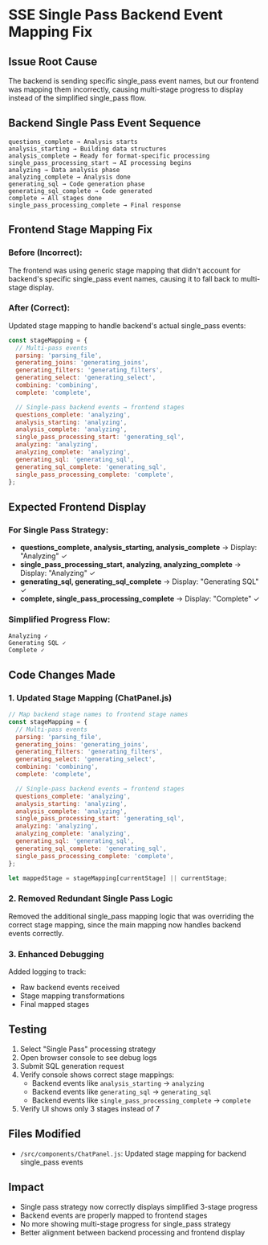 # SSE Single Pass Backend Event Mapping Fix

## Issue Root Cause

The backend is sending specific single_pass event names, but our frontend was mapping them incorrectly, causing multi-stage progress to display instead of the simplified single_pass flow.

## Backend Single Pass Event Sequence

```
questions_complete → Analysis starts
analysis_starting → Building data structures
analysis_complete → Ready for format-specific processing
single_pass_processing_start → AI processing begins
analyzing → Data analysis phase
analyzing_complete → Analysis done
generating_sql → Code generation phase
generating_sql_complete → Code generated
complete → All stages done
single_pass_processing_complete → Final response
```

## Frontend Stage Mapping Fix

### Before (Incorrect):

The frontend was using generic stage mapping that didn't account for backend's specific single_pass event names, causing it to fall back to multi-stage display.

### After (Correct):

Updated stage mapping to handle backend's actual single_pass events:

```javascript
const stageMapping = {
  // Multi-pass events
  parsing: 'parsing_file',
  generating_joins: 'generating_joins',
  generating_filters: 'generating_filters',
  generating_select: 'generating_select',
  combining: 'combining',
  complete: 'complete',

  // Single-pass backend events → frontend stages
  questions_complete: 'analyzing',
  analysis_starting: 'analyzing',
  analysis_complete: 'analyzing',
  single_pass_processing_start: 'generating_sql',
  analyzing: 'analyzing',
  analyzing_complete: 'analyzing',
  generating_sql: 'generating_sql',
  generating_sql_complete: 'generating_sql',
  single_pass_processing_complete: 'complete',
};
```

## Expected Frontend Display

### For Single Pass Strategy:

- **questions_complete, analysis_starting, analysis_complete** → Display: "Analyzing" ✓
- **single_pass_processing_start, analyzing, analyzing_complete** → Display: "Analyzing" ✓
- **generating_sql, generating_sql_complete** → Display: "Generating SQL" ✓
- **complete, single_pass_processing_complete** → Display: "Complete" ✓

### Simplified Progress Flow:

```
Analyzing ✓
Generating SQL ✓
Complete ✓
```

## Code Changes Made

### 1. Updated Stage Mapping (ChatPanel.js)

```javascript
// Map backend stage names to frontend stage names
const stageMapping = {
  // Multi-pass events
  parsing: 'parsing_file',
  generating_joins: 'generating_joins',
  generating_filters: 'generating_filters',
  generating_select: 'generating_select',
  combining: 'combining',
  complete: 'complete',

  // Single-pass backend events → frontend stages
  questions_complete: 'analyzing',
  analysis_starting: 'analyzing',
  analysis_complete: 'analyzing',
  single_pass_processing_start: 'generating_sql',
  analyzing: 'analyzing',
  analyzing_complete: 'analyzing',
  generating_sql: 'generating_sql',
  generating_sql_complete: 'generating_sql',
  single_pass_processing_complete: 'complete',
};

let mappedStage = stageMapping[currentStage] || currentStage;
```

### 2. Removed Redundant Single Pass Logic

Removed the additional single_pass mapping logic that was overriding the correct stage mapping, since the main mapping now handles backend events correctly.

### 3. Enhanced Debugging

Added logging to track:

- Raw backend events received
- Stage mapping transformations
- Final mapped stages

## Testing

1. Select "Single Pass" processing strategy
2. Open browser console to see debug logs
3. Submit SQL generation request
4. Verify console shows correct stage mappings:
   - Backend events like `analysis_starting` → `analyzing`
   - Backend events like `generating_sql` → `generating_sql`
   - Backend events like `single_pass_processing_complete` → `complete`
5. Verify UI shows only 3 stages instead of 7

## Files Modified

- `/src/components/ChatPanel.js`: Updated stage mapping for backend single_pass events

## Impact

- Single pass strategy now correctly displays simplified 3-stage progress
- Backend events are properly mapped to frontend stages
- No more showing multi-stage progress for single_pass strategy
- Better alignment between backend processing and frontend display
